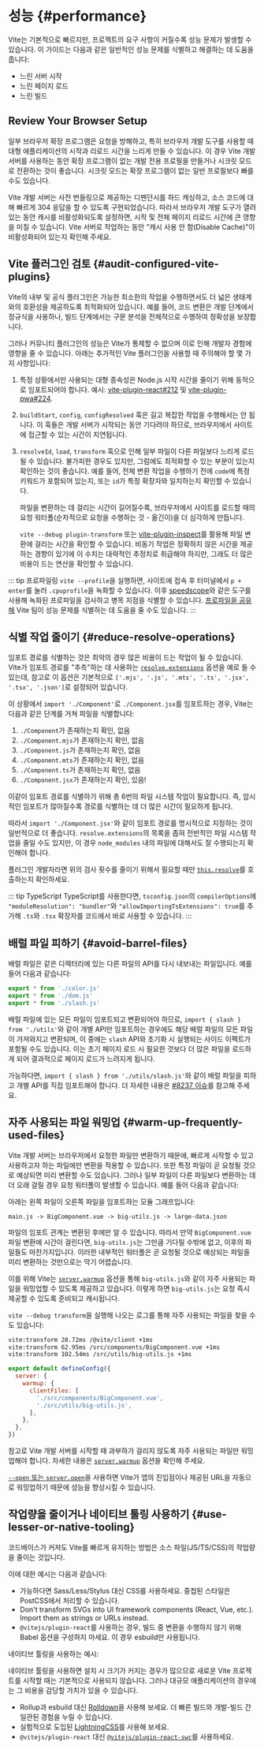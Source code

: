 # 성능 {#performance}

Vite는 기본적으로 빠르지만, 프로젝트의 요구 사항이 커질수록 성능 문제가 발생할 수 있습니다. 이 가이드는 다음과 같은 일반적인 성능 문제를 식별하고 해결하는 데 도움을 줍니다:

- 느린 서버 시작
- 느린 페이지 로드
- 느린 빌드

## Review Your Browser Setup

일부 브라우저 확장 프로그램은 요청을 방해하고, 특히 브라우저 개발 도구를 사용할 때 대형 애플리케이션의 시작과 리로드 시간을 느리게 만들 수 있습니다. 이 경우 Vite 개발 서버를 사용하는 동안 확장 프로그램이 없는 개발 전용 프로필을 만들거나 시크릿 모드로 전환하는 것이 좋습니다. 시크릿 모드는 확장 프로그램이 없는 일반 프로필보다 빠를 수도 있습니다.

Vite 개발 서버는 사전 번들링으로 제공하는 디펜던시를 하드 캐싱하고, 소스 코드에 대해 빠르게 304 응답을 할 수 있도록 구현되었습니다. 따라서 브라우저 개발 도구가 열려 있는 동안 캐시를 비활성화되도록 설정하면, 시작 및 전체 페이지 리로드 시간에 큰 영향을 미칠 수 있습니다. Vite 서버로 작업하는 동안 "캐시 사용 안 함(Disable Cache)"이 비활성화되어 있는지 확인해 주세요.

## Vite 플러그인 검토 {#audit-configured-vite-plugins}

Vite의 내부 및 공식 플러그인은 가능한 최소한의 작업을 수행하면서도 더 넓은 생태계와의 호환성을 제공하도록 최적화되어 있습니다. 예를 들어, 코드 변환은 개발 단계에서 정규식을 사용하나, 빌드 단계에서는 구문 분석을 전체적으로 수행하여 정확성을 보장합니다.

그러나 커뮤니티 플러그인의 성능은 Vite가 통제할 수 없으며 이로 인해 개발자 경험에 영향을 줄 수 있습니다. 아래는 추가적인 Vite 플러그인을 사용할 때 주의해야 할 몇 가지 사항입니다:

1. 특정 상황에서만 사용되는 대형 종속성은 Node.js 시작 시간을 줄이기 위해 동적으로 임포트되어야 합니다. 예시: [vite-plugin-react#212](https://github.com/vitejs/vite-plugin-react/pull/212) 및 [vite-plugin-pwa#224](https://github.com/vite-pwa/vite-plugin-pwa/pull/244).

2. `buildStart`, `config`, `configResolved` 훅은 길고 복잡한 작업을 수행해서는 안 됩니다. 이 훅들은 개발 서버가 시작되는 동안 기다려야 하므로, 브라우저에서 사이트에 접근할 수 있는 시간이 지연됩니다.

3. `resolveId`, `load`, `transform` 훅으로 인해 일부 파일이 다른 파일보다 느리게 로드될 수 있습니다. 불가피한 경우도 있지만, 그럼에도 최적화할 수 있는 부분이 있는지 확인하는 것이 좋습니다. 예를 들어, 전체 변환 작업을 수행하기 전에 `code`에 특정 키워드가 포함되어 있는지, 또는 `id`가 특정 확장자와 일치하는지 확인할 수 있습니다.

   파일을 변환하는 데 걸리는 시간이 길어질수록, 브라우저에서 사이트를 로드할 때의 요청 워터폴(순차적으로 요청을 수행하는 것 - 옮긴이)을 더 심각하게 만듭니다.

   `vite --debug plugin-transform` 또는 [vite-plugin-inspect](https://github.com/antfu/vite-plugin-inspect)를 활용해 파일 변환에 걸리는 시간을 확인할 수 있습니다. 비동기 작업은 정확하지 않은 시간을 제공하는 경향이 있기에 이 수치는 대략적인 추정치로 취급해야 하지만, 그래도 더 많은 비용이 드는 연산을 확인할 수 있습니다.

::: tip 프로파일링
`vite --profile`을 실행하면, 사이트에 접속 후 터미널에서 `p + enter`를 눌러 `.cpuprofile`을 녹화할 수 있습니다. 이후 [speedscope](https://www.speedscope.app)와 같은 도구를 사용해 녹화된 프로파일을 검사하고 병목 지점을 식별할 수 있습니다. [프로파일을 공유해](https://chat.vite.dev) Vite 팀이 성능 문제를 식별하는 데 도움을 줄 수도 있습니다.
:::

## 식별 작업 줄이기 {#reduce-resolve-operations}

임포트 경로를 식별하는 것은 최악의 경우 많은 비용이 드는 작업이 될 수 있습니다. Vite가 임포트 경로를 "추측"하는 데 사용하는 [`resolve.extensions`](/config/shared-options.md#resolve-extensions) 옵션을 예로 들 수 있는데, 참고로 이 옵션은 기본적으로 `['.mjs', '.js', '.mts', '.ts', '.jsx', '.tsx', '.json']`로 설정되어 있습니다.

이 상황에서 `import './Component'`로 `./Component.jsx`를 임포트하는 경우, Vite는 다음과 같은 단계를 거쳐 파일을 식별합니다:

1. `./Component`가 존재하는지 확인, 없음
2. `./Component.mjs`가 존재하는지 확인, 없음
3. `./Component.js`가 존재하는지 확인, 없음
4. `./Component.mts`가 존재하는지 확인, 없음
5. `./Component.ts`가 존재하는지 확인, 없음
6. `./Component.jsx`가 존재하는지 확인, 있음!

이같이 임포트 경로를 식별하기 위해 총 6번의 파일 시스템 작업이 필요합니다. 즉, 암시적인 임포트가 많아질수록 경로를 식별하는 데 더 많은 시간이 필요하게 됩니다.

따라서 `import './Component.jsx'`와 같이 임포트 경로를 명시적으로 지정하는 것이 일반적으로 더 좋습니다. `resolve.extensions`의 목록을 좁혀 전반적인 파일 시스템 작업을 줄일 수도 있지만, 이 경우 `node_modules` 내의 파일에 대해서도 잘 수행되는지 확인해야 합니다.

플러그인 개발자라면 위의 검사 횟수를 줄이기 위해서 필요할 때만 [`this.resolve`](https://rollupjs.org/plugin-development/#this-resolve)를 호출하는지 확인하세요.

::: tip TypeScript
TypeScript를 사용한다면, `tsconfig.json`의 `compilerOptions`에 `"moduleResolution": "bundler"`와 `"allowImportingTsExtensions": true`를 추가해 `.ts`와 `.tsx` 확장자를 코드에서 바로 사용할 수 있습니다.
:::

## 배럴 파일 피하기 {#avoid-barrel-files}

배럴 파일은 같은 디렉터리에 있는 다른 파일의 API를 다시 내보내는 파일입니다. 예를 들어 다음과 같습니다:

```js [src/utils/index.js]
export * from './color.js'
export * from './dom.js'
export * from './slash.js'
```

배럴 파일에 있는 모든 파일이 임포트되고 변환되어야 하므로, `import { slash } from './utils'`와 같이 개별 API만 임포트하는 경우에도 해당 배럴 파일의 모든 파일이 가져와지고 변환되며, 이 중에는 `slash` API와 초기화 시 실행되는 사이드 이펙트가 포함될 수도 있습니다. 이는 초기 페이지 로드 시 필요한 것보다 더 많은 파일을 로드하게 되어 결과적으로 페이지 로드가 느려지게 됩니다.

가능하다면, `import { slash } from './utils/slash.js'`와 같이 배럴 파일을 피하고 개별 API를 직접 임포트해야 합니다. 더 자세한 내용은 [#8237 이슈](https://github.com/vitejs/vite/issues/8237)를 참고해 주세요.

## 자주 사용되는 파일 워밍업 {#warm-up-frequently-used-files}

Vite 개발 서버는 브라우저에서 요청한 파일만 변환하기 때문에, 빠르게 시작할 수 있고 사용하고자 하는 파일에만 변환을 적용할 수 있습니다. 또한 특정 파일이 곧 요청될 것으로 예상되면 미리 변환할 수도 있습니다. 그러나 일부 파일이 다른 파일보다 변환하는 데 더 오래 걸릴 경우 요청 워터폴이 발생할 수 있습니다. 예를 들어 다음과 같습니다:

아래는 왼쪽 파일이 오른쪽 파일을 임포트하는 모듈 그래프입니다:

```
main.js -> BigComponent.vue -> big-utils.js -> large-data.json
```

파일의 임포트 관계는 변환된 후에만 알 수 있습니다. 따라서 만약 `BigComponent.vue` 파일 변환에 시간이 걸린다면, `big-utils.js`는 그만큼 기다릴 수밖에 없고, 이후의 파일들도 마찬가지입니다. 이러한 내부적인 워터폴은 곧 요청될 것으로 예상되는 파일을 미리 변환하는 것만으로는 막기 어렵습니다.

이를 위해 Vite는 [`server.warmup`](/config/server-options.md#server-warmup) 옵션을 통해 `big-utils.js`와 같이 자주 사용되는 파일을 워밍업할 수 있도록 제공하고 있습니다. 이렇게 하면 `big-utils.js`는 요청 즉시 제공할 수 있도록 준비되고 캐시됩니다.

`vite --debug transform`을 실행해 나오는 로그를 통해 자주 사용되는 파일을 찾을 수도 있습니다:

```bash
vite:transform 28.72ms /@vite/client +1ms
vite:transform 62.95ms /src/components/BigComponent.vue +1ms
vite:transform 102.54ms /src/utils/big-utils.js +1ms
```

```js [vite.config.js]
export default defineConfig({
  server: {
    warmup: {
      clientFiles: [
        './src/components/BigComponent.vue',
        './src/utils/big-utils.js',
      ],
    },
  },
})
```

참고로 Vite 개발 서버를 시작할 때 과부하가 걸리지 않도록 자주 사용되는 파일만 워밍업해야 합니다. 자세한 내용은 [`server.warmup`](/config/server-options.md#server-warmup) 옵션을 확인해 주세요.

[`--open` 또는 `server.open`](/config/server-options.html#server-open)을 사용하면 Vite가 앱의 진입점이나 제공된 URL을 자동으로 워밍업하기 때문에 성능을 향상시킬 수 있습니다.

## 작업량을 줄이거나 네이티브 툴링 사용하기 {#use-lesser-or-native-tooling}

코드베이스가 커져도 Vite를 빠르게 유지하는 방법은 소스 파일(JS/TS/CSS)의 작업량을 줄이는 것입니다.

이에 대한 예시는 다음과 같습니다:

- 가능하다면 Sass/Less/Stylus 대신 CSS를 사용하세요. 중첩된 스타일은 PostCSS에서 처리할 수 있습니다.
- Don't transform SVGs into UI framework components (React, Vue, etc.). Import them as strings or URLs instead.
- `@vitejs/plugin-react`를 사용하는 경우, 빌드 중 변환을 수행하지 않기 위해 Babel 옵션을 구성하지 마세요. 이 경우 esbuild만 사용됩니다.

네이티브 툴링을 사용하는 예시:

네이티브 툴링을 사용하면 설치 시 크기가 커지는 경우가 많으므로 새로운 Vite 프로젝트를 시작할 때는 기본적으로 사용되지 않습니다. 그러나 대규모 애플리케이션의 경우에는 그 비용을 감당할 가치가 있을 수 있습니다.

- Rollup과 esbuild 대신 [Rolldown](./rolldown)을 사용해 보세요. 더 빠른 빌드와 개발-빌드 간 일관된 경험을 누릴 수 있습니다.
- 실험적으로 도입된 [LightningCSS](https://github.com/vitejs/vite/discussions/13835)를 사용해 보세요.
- `@vitejs/plugin-react` 대신 [`@vitejs/plugin-react-swc`](https://github.com/vitejs/vite-plugin-react-swc)를 사용하세요.